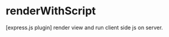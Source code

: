 renderWithScript
================

[express.js plugin] render view and run client side js on server.